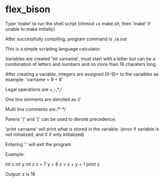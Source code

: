 # flex_bison

Type 'make' to run the shell script (chmod +x make.sh, then 'make' if unable to make initially)

After successfully compiling, program command is ./a.out

This is a simple scripting language calculator.  

Variables are created 'int varname', must start with a letter but can be a combination of letters and numbers and no more than 16 charaters long

After creating a variable, integers are assigned [0-9]+ to the variables as example: 'varname = 9 + 8'

Legal operations are +,-,*,/

One line omments are denoted as // 

Multi line comments are  /*  */

Parens '(' and ')' can be used to denote precedence.  

'print varname' will print what is stored in the variable. (error if variable is not initialized, and 0 if only initialized)

Entering '.' will exit the program


Example:

int x
int y 
int z
x = 7
y = 8
z = x + y + 1
print z

Output: z is 16
